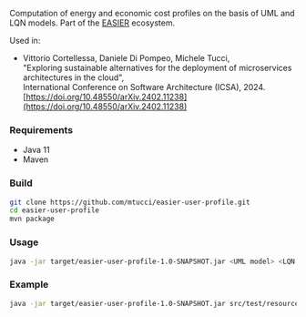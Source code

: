 Computation of energy and economic cost profiles on the basis of UML and LQN models. Part of the [EASIER](https://github.com/danieledipompeo/easier/) ecosystem.

Used in:
- Vittorio Cortellessa, Daniele Di Pompeo, Michele Tucci,<br>
  "Exploring sustainable alternatives for the deployment of microservices architectures in the cloud",<br>
  International Conference on Software Architecture (ICSA), 2024.<br>
  [https://doi.org/10.48550/arXiv.2402.11238](https://doi.org/10.48550/arXiv.2402.11238)

### Requirements
- Java 11
- Maven

### Build
```bash
git clone https://github.com/mtucci/easier-user-profile.git
cd easier-user-profile
mvn package
```

### Usage
```bash
java -jar target/easier-user-profile-1.0-SNAPSHOT.jar <UML model> <LQN model> > <output file.csv>
```

### Example
```bash
java -jar target/easier-user-profile-1.0-SNAPSHOT.jar src/test/resources/ttbs/0.uml src/test/resources/ttbs/0.lqxo > output.csv
```
